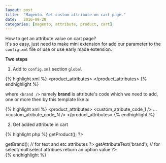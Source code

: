 ```yaml
---
layout: post
title:  "Magento. Get custom attribute on cart page."
date:   2016-09-20
categories: [magento, attribute, product, cart]
---
```


How to get an attribute value on cart page?   
It's so easy, just need to make mini extension for add our parameter to the `config.xml` file or use or use early made extension.

**Two steps**

1. Add to `config.xml` section `global`

{% highlight xml %}
    <global>
        <sales>
            <quote>
                <item>
                    <product_attributes>
                        <brand />
                    </product_attributes>
                </item>
            </quote>
        </sales>
    </global>
{% endhighlight %}

where `<brand />` namely **brand** is attribute's code which we need to add, one or more then by this template like a:

{% highlight xml %}
    <global>
        <sales>
            <quote>
                <item>
                    <product_attributes>
                        <custom_atribute_code_1 />
                        ...
                        <custom_atribute_code_N />
                    </product_attributes>
                </item>
            </quote>
        </sales>
    </global>
{% endhighlight %}

2. Get added attribute in cart

{% highlight php %}
	  <td class="product-cart-info">
        <?php $_product = $_item->getProduct(); ?>
        <div class="product-brand-name">
            <?php echo $_product->getBrand(); // for text and etc attributes ?>
            <?php echo $_product->getAttributeText('brand'); // for select/multiselect attribues retiurn an option value  ?>
        </div>
    </td>
{% endhighlight %}
